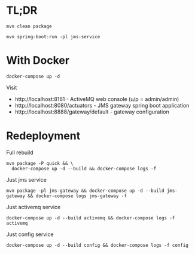 # TL;DR

    mvn clean package
    
    mvn spring-boot:run -pl jms-service

# With Docker

    docker-compose up -d
    
Visit 

* http://localhost:8161 - ActiveMQ web console (u/p = admin/admin)    
* http://localhost:8080/actuators - JMS gateway spring boot application 
* http://localhost:8888/gateway/default - gateway configuration
    
# Redeployment

Full rebuild 

    mvn package -P quick && \
      docker-compose up -d --build && docker-compose logs -f

Just jms service

    mvn package -pl jms-gateway && docker-compose up -d --build jms-gateway && docker-compose logs jms-gateway -f

Just activemq service

    docker-compose up -d --build activemq && docker-compose logs -f activemq

Just config service

    docker-compose up -d --build config && docker-compose logs -f config

    